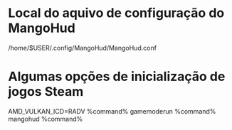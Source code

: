 # Local do aquivo de configuração do MangoHud
/home/$USER/.config/MangoHud/MangoHud.conf

# Algumas opções de inicialização de jogos Steam
AMD_VULKAN_ICD=RADV %command%
gamemoderun %command%
mangohud %command%
